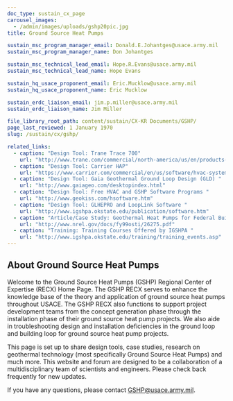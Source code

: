```yaml
---
doc_type: sustain_cx_page
carousel_images:
  - /admin/images/uploads/gshp20pic.jpg
title: Ground Source Heat Pumps

sustain_msc_program_manager_email: Donald.E.Johantges@usace.army.mil
sustain_msc_program_manager_name: Don Johantges

sustain_msc_technical_lead_email: Hope.R.Evans@usace.army.mil
sustain_msc_technical_lead_name: Hope Evans

sustain_hq_usace_proponent_email: Eric.Mucklow@usace.army.mil
sustain_hq_usace_proponent_name: Eric Mucklow

sustain_erdc_liaison_email: jim.p.miller@usace.army.mil
sustain_erdc_liaison_name: Jim Miller

file_library_root_path: content/sustain/CX-KR Documents/GSHP/
page_last_reviewed: 1 January 1970
slug: /sustain/cx/gshp/

related_links:
  - caption: "Design Tool: Trane Trace 700"
    url: "http://www.trane.com/commercial/north-america/us/en/products-systems/design-and-analysis-tools/analysis-tools/trace-700.html"
  - caption: "Design Tool: Carrier HAP"
    url: "https://www.carrier.com/commercial/en/us/software/hvac-system-design/hourly-analysis-program/"
  - caption: "Design Tool: Gaia Geothermal Ground Loop Design (GLD) "
    url: "http://www.gaiageo.com/desktopindex.html"
  - caption: "Design Tool: Free HVAC and GSHP Software Programs "
    url: "http://www.geokiss.com/hsoftware.htm"
  - caption: "Design Tool: GLHEPRO and LoopLink Software "
    url: "http://www.igshpa.okstate.edu/publication/software.htm"
  - caption: "Article/Case Study: Geothermal Heat Pumps for Federal Buildings "
    url: "http://www.nrel.gov/docs/fy99osti/26275.pdf"
  - caption: "Training: Training Courses Offered by IGSHPA "
    url: "http://www.igshpa.okstate.edu/training/training_events.asp"
---
```


## About Ground Source Heat Pumps

Welcome to the Ground Source Heat Pumps (GSHP) Regional Center of Expertise (RECX) Home Page. The GSHP RECX serves to enhance the knowledge base of the theory and application of ground source heat pumps throughout USACE. The GSHP RECX also functions to support project development teams from the concept generation phase through the installation phase of their ground source heat pump projects. We also aide in troubleshooting design and installation deficiencies in the ground loop and building loop for ground source heat pump projects.

This page is set up to share design tools, case studies, research on geothermal technology (most specifically Ground Source Heat Pumps) and much more. This website and forum are designed to be a collaboration of a multidisciplinary team of scientists and engineers. Please check back frequently for new updates.

If you have any questions, please contact GSHP@usace.army.mil.
